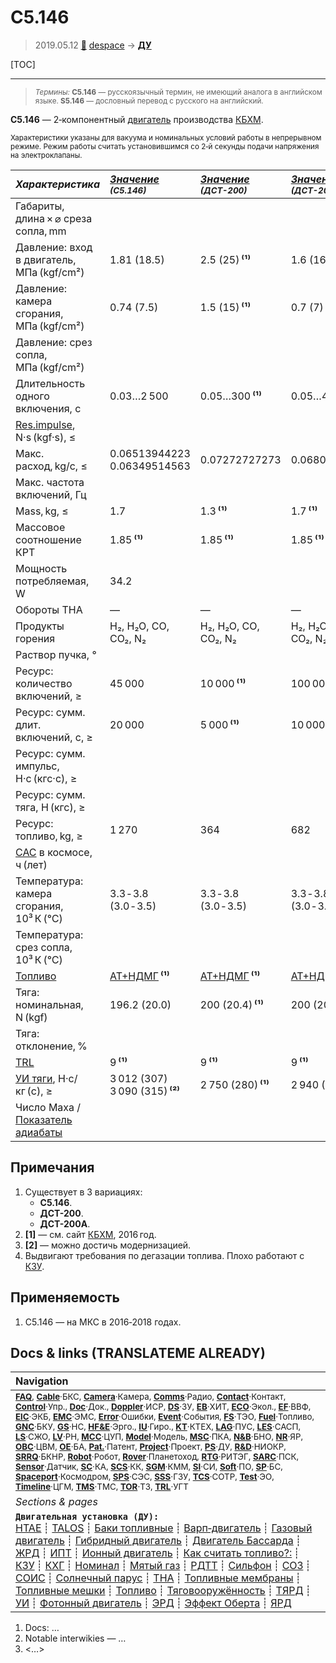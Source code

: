 # С5.146
> 2019.05.12 [🚀](../index/index.md) [despace](index.md) → **[ДУ](ps.md)**

[TOC]

---

> <small>*Термины:* **С5.146** — русскоязычный термин, не имеющий аналога в английском языке. **S5.146** — дословный перевод с русского на английский.</small>

**С5.146** — 2‑компонентный [двигатель](ps.md) производства [КБХМ](zz_kbhm.md).

<small>

Характеристики указаны для вакуума и номинальных условий работы в непрерывном режиме. Режим работы считать установившимся со 2‑й секунды подачи напряжения на электроклапаны.

|*Характеристика*|*[Значение](si.md) <small>(С5.146)</small>*|*[Значение](si.md) <small>(ДСТ-200)</small>*|*[Значение](si.md) <small>(ДСТ-200А)</small>*|
|:--|:--|:--|:--|
|Габариты, длина × ⌀ среза сопла, mm||||
|Давление: вход в двигатель, МПа (kgf/cm²)|1.81 (18.5)|2.5 (25) **⁽¹⁾**|1.6 (16) **⁽¹⁾**|
|Давление: камера сгорания, МПа (kgf/cm²)|0.74 (7.5)|1.5 (15) **⁽¹⁾**|0.7 (7) **⁽¹⁾**|
|Давление: срез сопла, МПа (kgf/cm²)||||
|Длительность одного включения, с|0.03…2 500|0.05…300 **⁽¹⁾**|0.05…4 000 **⁽¹⁾**|
|[Res.impulse](ing.md), N·s (kgf·s), ≤||||
|Макс. расход, kg/с, ≤|0.06513944223<br> 0.06349514563|0.07272727273|0.06802721088|
|Макс. частота включений, Гц||||
|Mass, kg, ≤|1.7|1.3 **⁽¹⁾**|1.7 **⁽¹⁾**|
|Массовое соотношение КРТ|1.85 **⁽¹⁾**|1.85 **⁽¹⁾**|1.85 **⁽¹⁾**|
|Мощность потребляемая, W|34.2|||
|Обороты ТНА|—|—|—|
|Продукты горения|H₂, H₂O, CO, CO₂, N₂|H₂, H₂O, CO, CO₂, N₂|H₂, H₂O, CO, CO₂, N₂|
|Раствор пучка, °||||
|Ресурс: количество включений, ≥|45 000|10 000 **⁽¹⁾**|100 000 **⁽¹⁾**|
|Ресурс: сумм. длит. включений, c, ≥|20 000|5 000 **⁽¹⁾**|10 000 **⁽¹⁾**|
|Ресурс: сумм. импульс, Н·с (кгс·с), ≥||
|Ресурс: сумм. тяга, Н (кгс), ≥||
|Ресурс: топливо, kg, ≥|1 270|364|682|
|[САС](lifetime.md) в космосе, ч (лет)||||
|Температура: камера сгорания, 10³ К (℃)|3.3 ‑ 3.8 (3.0 ‑ 3.5)|3.3 ‑ 3.8 (3.0 ‑ 3.5)|3.3 ‑ 3.8 (3.0 ‑ 3.5)|
|Температура: срез сопла, 10³ К (℃)||||
|[Топливо](fuel.md)|[АТ+НДМГ](at_plus.md) **⁽¹⁾**|[АТ+НДМГ](at_plus.md) **⁽¹⁾**|[АТ+НДМГ](at_plus.md) **⁽¹⁾**|
|Тяга: номинальная, N (kgf)|196.2 (20.0)|200 (20.4) **⁽¹⁾**|200 (20.4) **⁽¹⁾**|
|Тяга: отклонение, %||||
|[TRL](trl.md)|9 **⁽¹⁾**|9 **⁽¹⁾**|9 **⁽¹⁾**|
|[УИ тяги](isp.md), Н·с/кг (с), ≥|3 012 (307)<br> 3 090 (315) **⁽²⁾**|2 750 (280) **⁽¹⁾**|2 940 (299) **⁽¹⁾**|
|Число Маха / [Показатель адиабаты](heat_cr.md)||||

</small>



<p style="page-break-after:always"> </p>

## Примечания
   1. Существует в 3 вариациях:
      - **С5.146**.
      - **ДСТ-200**.
      - **ДСТ-200А**.
   1. **[1]** — см. сайт [КБХМ](zz_kbhm.md), 2016 год.
   1. **[2]** — можно достичь модернизацией.
   1. Выдвигают требования по дегазации топлива. Плохо работают с [КЗУ](cinu.md).



## Применяемость
   1. С5.146 — на МКС в 2016‑2018 годах.



<p style="page-break-after:always"> </p>

## Docs & links (TRANSLATEME ALREADY)
|Navigation|
|:--|
|<small>**[FAQ](faq.md)**, **[Cable](cable.md)**·БКС, **[Camera](cam.md)**·Камера, **[Comms](comms.md)**·Радио, **[Contact](contact.md)**·Контакт, **[Control](control.md)**·Упр., **[Doc](doc.md)**·Док., **[Doppler](doppler.md)**·ИСР, **[DS](ds.md)**·ЗУ, **[EB](eb.md)**·ХИТ, **[ECO](ecology.md)**·Экол., **[EF](ef.md)**·ВВФ, **[ElC](elc.md)**·ЭКБ, **[EMC](emc.md)**·ЭМС, **[Error](error.md)**·Ошибки, **[Event](event.md)**·События, **[FS](fs.md)**·ТЭО, **[Fuel](fuel.md)**·Топливо, **[GNC](gnc.md)**·БКУ, **[GS](scs.md)**·НС, **[HF&E](hfe.md)**·Эрго., **[IU](iu.md)**·Гиро., **[KT](kt.md)**·КТЕХ, **[LAG](lag.md)**·ПУC, **[LES](les.md)**·САСП, **[LS](ls.md)**·СЖО, **[LV](lv.md)**·РН, **[MCC](mcc.md)**·ЦУП, **[Model](model.md)**·Модель, **[MSC](sc.md)**·ПКА, **[N&B](nnb.md)**·БНО, **[NR](nr.md)**·ЯР, **[OBC](obc.md)**·ЦВМ, **[OE](oe.md)**·БА, **[Pat.](патент.md)**·Патент, **[Project](project.md)**·Проект, **[PS](ps.md)**·ДУ, **[R&D](rnd.md)**·НИОКР, **[SRRQ](srrq.md)**·БКНР, **[Robot](robotics.md)**·Робот, **[Rover](rover.md)**·Планетоход, **[RTG](rtg.md)**·РИТЭГ, **[SARC](sarc.md)**·ПСК, **[Sensor](sensor.md)**·Датчик, **[SC](sc.md)**·КА, **[SCS](scs.md)**·КК, **[SGM](sgm.md)**·КММ, **[SI](si.md)**·СИ, **[Soft](soft.md)**·ПО, **[SP](sp.md)**·БС, **[Spaceport](spaceport.md)**·Космодром, **[SPS](sps.md)**·СЭС, **[SSS](sss.md)**·ГЗУ, **[TCS](tcs.md)**·СОТР, **[Test](test.md)**·ЭО, **[Timeline](timeline.md)**·ЦГМ, **[TMS](tms.md)**·ТМС, **[TOR](tor.md)**·ТЗ, **[TRL](trl.md)**·УГТ</small>|
|*Sections & pages*|
|**`Двигательная установка (ДУ):`**<br> [HTAE](htae.md) ┊ [TALOS](talos.md) ┊ [Баки топливные](fuel_tank.md) ┊ [Варп‑двигатель](warp_drive.md) ┊ [Газовый двигатель](cgt.md) ┊ [Гибридный двигатель](гбрд.md) ┊ [Двигатель Бассарда](bussard_ramjet.md) ┊ [ЖРД](lpr.md) ┊ [ИПТ](ing.md) ┊ [Ионный двигатель](иод.md) ┊ [Как считать топливо?:](si.md) ┊ [КЗУ](cinu.md) ┊ [КХГ](cgs.md) ┊ [Номинал](nominal.md) ┊ [Мятый газ](exhsteam.md) ┊ [РДТТ](spr.md) ┊ [Сильфон](сильфон.md) ┊ [СОЗ](соз.md) ┊ [СОИС](соис.md) ┊ [Солнечный парус](солнечный_парус.md) ┊ [ТНА](turbopump.md) ┊ [Топливные мембраны](топливные_мембраны.md) ┊ [Топливные мешки](топливные_мешки.md) ┊ [Топливо](fuel.md) ┊ [Тяговооружённость](ttwr.md) ┊ [ТЯРД](тярд.md) ┊ [УИ](isp.md) ┊ [Фотонный двигатель](фотонный_двигатель.md) ┊ [ЭРД](epsp.md) ┊ [Эффект Оберта](oberth_eff.md) ┊ [ЯРД](ntr.md)|

   1. Docs: …
   1. Notable interwikies — …
   1. <…>
